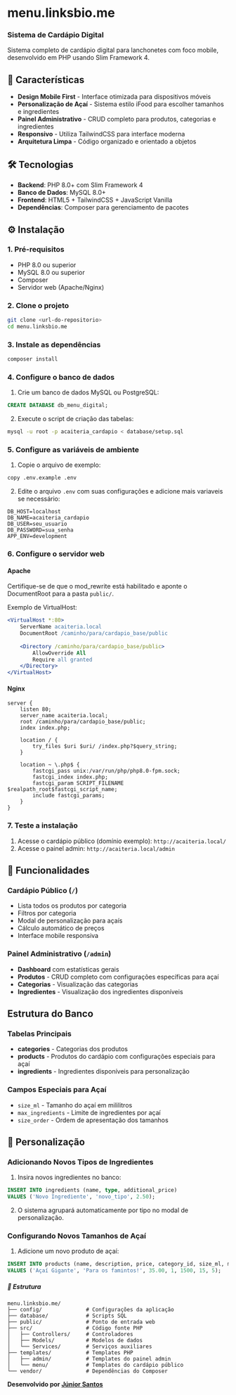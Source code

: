 # menu.linksbio.me
### Sistema de Cardápio Digital

Sistema completo de cardápio digital para lanchonetes com foco mobile, desenvolvido em PHP usando Slim Framework 4.

## 📱 Características

- **Design Mobile First** - Interface otimizada para dispositivos móveis
- **Personalização de Açaí** - Sistema estilo iFood para escolher tamanhos e ingredientes
- **Painel Administrativo** - CRUD completo para produtos, categorias e ingredientes
- **Responsivo** - Utiliza TailwindCSS para interface moderna
- **Arquitetura Limpa** - Código organizado e orientado a objetos

## 🛠️ Tecnologias

- **Backend**: PHP 8.0+ com Slim Framework 4
- **Banco de Dados**: MySQL 8.0+
- **Frontend**: HTML5 + TailwindCSS + JavaScript Vanilla
- **Dependências**: Composer para gerenciamento de pacotes

## ⚙️ Instalação

### 1. Pré-requisitos

- PHP 8.0 ou superior
- MySQL 8.0 ou superior
- Composer
- Servidor web (Apache/Nginx)

### 2. Clone o projeto

```bash
git clone <url-do-repositorio>
cd menu.linksbio.me
```

### 3. Instale as dependências

```bash
composer install
```

### 4. Configure o banco de dados

1. Crie um banco de dados MySQL ou PostgreSQL:
```sql
CREATE DATABASE db_menu_digital;
```

2. Execute o script de criação das tabelas:
```bash
mysql -u root -p acaiteria_cardapio < database/setup.sql
```

### 5. Configure as variáveis de ambiente

1. Copie o arquivo de exemplo:
```bash
copy .env.example .env
```

2. Edite o arquivo `.env` com suas configurações e adicione mais variaveis se necessário:
```
DB_HOST=localhost
DB_NAME=acaiteria_cardapio
DB_USER=seu_usuario
DB_PASSWORD=sua_senha
APP_ENV=development
```

### 6. Configure o servidor web

#### Apache
Certifique-se de que o mod_rewrite está habilitado e aponte o DocumentRoot para a pasta `public/`.

Exemplo de VirtualHost:
```apache
<VirtualHost *:80>
    ServerName acaiteria.local
    DocumentRoot /caminho/para/cardapio_base/public
    
    <Directory /caminho/para/cardapio_base/public>
        AllowOverride All
        Require all granted
    </Directory>
</VirtualHost>
```

#### Nginx
```nginx
server {
    listen 80;
    server_name acaiteria.local;
    root /caminho/para/cardapio_base/public;
    index index.php;

    location / {
        try_files $uri $uri/ /index.php?$query_string;
    }

    location ~ \.php$ {
        fastcgi_pass unix:/var/run/php/php8.0-fpm.sock;
        fastcgi_index index.php;
        fastcgi_param SCRIPT_FILENAME $realpath_root$fastcgi_script_name;
        include fastcgi_params;
    }
}
```

### 7. Teste a instalação

1. Acesse o cardápio público (domínio exemplo): `http://acaiteria.local/`
2. Acesse o painel admin: `http://acaiteria.local/admin`

## 🎯 Funcionalidades

### Cardápio Público (`/`)
- Lista todos os produtos por categoria
- Filtros por categoria
- Modal de personalização para açaís
- Cálculo automático de preços
- Interface mobile responsiva

### Painel Administrativo (`/admin`)
- **Dashboard** com estatísticas gerais
- **Produtos** - CRUD completo com configurações específicas para açaí
- **Categorias** - Visualização das categorias
- **Ingredientes** - Visualização dos ingredientes disponíveis

## Estrutura do Banco

### Tabelas Principais

- **categories** - Categorias dos produtos
- **products** - Produtos do cardápio com configurações especiais para açaí
- **ingredients** - Ingredientes disponíveis para personalização

### Campos Especiais para Açaí

- `size_ml` - Tamanho do açaí em mililitros
- `max_ingredients` - Limite de ingredientes por açaí
- `size_order` - Ordem de apresentação dos tamanhos

## 🔧 Personalização

### Adicionando Novos Tipos de Ingredientes

1. Insira novos ingredientes no banco:
```sql
INSERT INTO ingredients (name, type, additional_price) 
VALUES ('Novo Ingrediente', 'novo_tipo', 2.50);
```

2. O sistema agrupará automaticamente por tipo no modal de personalização.

### Configurando Novos Tamanhos de Açaí

1. Adicione um novo produto de açaí:
```sql
INSERT INTO products (name, description, price, category_id, size_ml, max_ingredients, size_order) 
VALUES ('Açaí Gigante', 'Para os famintos!', 35.00, 1, 1500, 15, 5);
```



##### 📁 Estrutura 

```
menu.linksbio.me/
├── config/              # Configurações da aplicação
├── database/            # Scripts SQL
├── public/              # Ponto de entrada web
├── src/                 # Código fonte PHP
│   ├── Controllers/     # Controladores
│   ├── Models/          # Modelos de dados
│   └── Services/        # Serviços auxiliares
├── templates/           # Templates PHP
│   ├── admin/           # Templates do painel admin
│   └── menu/            # Templates do cardápio público
└── vendor/              # Dependências do Composer
```


**Desenvolvido por [Júnior Santos](https://linksbio.me/juniorsantos)**
